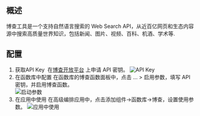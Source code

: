 ## 概述

博查工具是一个支持自然语言搜索的 Web Search API，从近百亿网页和生态内容源中搜索高质量世界知识，包括新闻、图片、视频、百科、机酒、学术等.

## 配置

1. 获取API Key 
   在[博查开放平台](https://open.bochaai.com/overview) 上申请 API 密钥。
   ![API Key](/fx/img/bocha_APIKey.jpg)
2. 在函数库中配置
   在函数库的博查函数面板中，点击 … > 启用参数，填写 API 密钥，并启用博查函数。  
   ![启动参数](/fx/img/bocha_setting.jpg)
3. 在应用中使用
   在高级编排应用中，点击添加组件->函数库->博查，设置使用参数。
   ![应用中使用](/fx/img/bocha_app_used.jpg)
